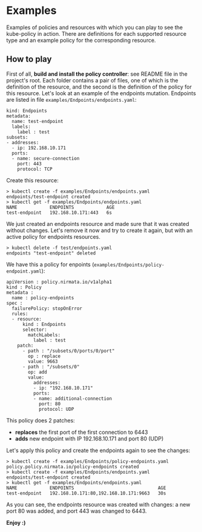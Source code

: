 # Examples
Examples of policies and resources with which you can play to see the kube-policy in action. There are definitions for each supported resource type and an example policy for the corresponding resource.
## How to play
First of all, **build and install the policy controller**: see README file in the project's root.
Each folder contains a pair of files, one of which is the definition of the resource, and the second is the definition of the policy for this resource. Let's look at an example of the endpoints mutation. Endpoints are listed in file `examples/Endpoints/endpoints.yaml`:

```apiVersion: v1
kind: Endpoints
metadata:
  name: test-endpoint
  labels:
    label : test
subsets:
- addresses:
  - ip: 192.168.10.171
  ports:
  - name: secure-connection
    port: 443
    protocol: TCP
```
Create this resource:

```
> kubectl create -f examples/Endpoints/endpoints.yaml
endpoints/test-endpoint created
> kubectl get -f examples/Endpoints/endpoints.yaml
NAME            ENDPOINTS            AGE
test-endpoint   192.168.10.171:443   6s
```
We just created an endpoints resource and made sure that it was created without changes. Let's remove it now and try to create it again, but with an active policy for endpoints resources.
```
> kubectl delete -f test/endpoints.yaml 
endpoints "test-endpoint" deleted
```
We have this a policy for enpoints (`examples/Endpoints/policy-endpoint.yaml`):

```
apiVersion : policy.nirmata.io/v1alpha1
kind : Policy
metadata :
  name : policy-endpoints
spec :
  failurePolicy: stopOnError
  rules:
  - resource:
      kind : Endpoints
      selector:
        matchLabels:
          label : test
    patch:
      - path : "/subsets/0/ports/0/port"
        op : replace
        value: 9663
      - path : "/subsets/0"
        op: add
        value:
          addresses:
          - ip: "192.168.10.171"
          ports:
          - name: additional-connection
            port: 80
            protocol: UDP
```
This policy does 2 patches:

- **replaces** the first port of the first connection to 6443
- **adds** new endpoint with IP 192.168.10.171 and port 80 (UDP)

Let's apply this policy and create the endpoints again to see the changes:
```
> kubectl create -f examples/Endpoints/policy-endpoints.yaml 
policy.policy.nirmata.io/policy-endpoints created
> kubectl create -f examples/Endpoints/endpoints.yaml 
endpoints/test-endpoint created
> kubectl get -f examples/Endpoints/endpoints.yaml
NAME            ENDPOINTS                               AGE
test-endpoint   192.168.10.171:80,192.168.10.171:9663   30s
```
As you can see, the endpoints resource was created with changes: a new port 80 was added, and port 443 was changed to 6443.

**Enjoy :)**
